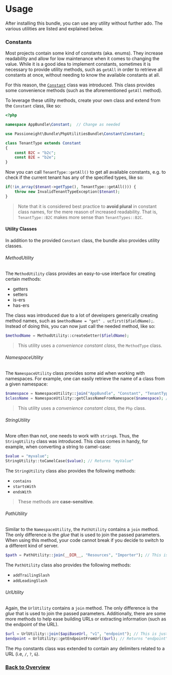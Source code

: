 # Usage
After installing this bundle, you can use any utility without further ado. The various utilities
are listed and explained below.

### Constants
Most projects contain some kind of constants (aka. enums). They increase readability and allow for low maintenance
when it comes to changing the value. While it is a good idea to implement constants, sometimes it is necessary to
provide utility methods, such as `getAll` in order to retrieve all constants at once, without needing to know the
available constants at all.

For this reason, the [`Constant`](src/Constant/Constant.php)
class was introduced. This class provides some convenience methods (such as the aforementioned `getAll` method).

To leverage these utility methods, create your own class and extend from the `Constant` class, like so:

```php
<?php

namespace AppBundle\Constant;  // Change as needed

use Passioneight\Bundle\PhpUtilitiesBundle\Constant\Constant;

class TenantType extends Constant
{
    const B2C = "b2c";
    const B2E = "b2e";
}
```

Now you can call `TenantType::getAll()` to get all available constants, e.g. to check if the current tenant has any of
the specified types, like so:

```php
if(!in_array($tenant->getType(), TenantType::getAll())) {
    throw new InvalidTenantTypeException($tenant);
}
```

> Note that it is considered best practice to **avoid plural** in constant class names, for the mere reason of increased
> readability. That is, `TenantType::B2C` makes more sense than `TenantTypes::B2C`.

#### Utility Classes
In addition to the provided `Constant` class, the bundle also provides utility classes.

###### MethodUtility
The `MethodUtility` class provides an easy-to-use interface for creating certain methods:
- getters
- setters
- is-ers
- has-ers

The class was introduced due to a lot of developers generically creating method names, such as
`$methodName = "get" . ucfirst($fieldName);`. Instead of doing this, you can now just call the needed method, like
so:

```php
$methodName = MethodUtility::createGetter($fieldName);
```
> This utility uses a _convenience constant class_, the `MethodType` class.

###### NamespaceUtility
The `NamespaceUtility` class provides some aid when working with namespaces. For example, one can easily
retrieve the name of a class from a given namespace:

```php
$namespace = NamespaceUtility::join("AppBundle", "Constant", "TenantType"); // This is just an example of how a namespace could be created
$className = NamespaceUtility::getClassNameFromNamespace($namespace); // Returns "TenantType"
```

> This utility uses a _convenience constant class_, the `Php` class.

###### StringUtility
More often than not, one needs to work with `string`s. Thus, the `StringUtility` class was introduced.
This class comes in handy, for example, when converting a string to camel-case:

```php
$value = "myvalue";
StringUtility::toCamelCase($value); // Returns "myValue"
```

The `StringUtility` class also provides the following methods:
- `contains`
- `startsWith`
- `endsWith`

> These methods are **case-sensitive**.

###### PathUtility
Similar to the `NamespaceUtility`, the `PathUtility` contains a `join` method. The only difference is the _glue_
that is used to join the passed parameters. When using this method, your code cannot break if you decide to switch to
a different kind of server.

```php
$path = PathUtility::join(__DIR__, "Resources", "Importer"); // This is just an example of how a path could be created
```

The `PathUtility` class also provides the following methods:
- `addTrailingSlash`
- `addLeadingSlash`

###### UrlUtility
Again, the `UrlUtility` contains a `join` method. The only difference is the _glue_ that is used to join the passed parameters.
Additionally, there are some more methods to help ease building URLs or extracting information (such as the endpoint of the URL).

```php
$url = UrlUtility::join($apiBaseUrl, "v1", "endpoint"); // This is just an example of how a URL could be created
$endpoint = UrlUtility::getEndpointFromUrl($url); // Returns "endpoint"
```

The `Php` constants class was extended to contain any delimiters related to a URL (i.e, `/`, `?`, `&`).

### [Back to Overview](/README.md)
